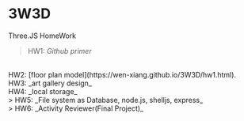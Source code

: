 # 3W3D
Three.JS HomeWork
<br>
>HW1: _Github primer_
<br>
HW2: [floor plan model](https://wen-xiang.github.io/3W3D/hw1.html).
<br>
HW3: _art gallery design_
<br>
HW4: _local storage_
<br>
> HW5: _File system as Database, node.js, shelljs, express_
<br>
> HW6: _Activity Reviewer(Final Project)_
